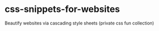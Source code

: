 # css-snippets-for-websites
Beautify websites via cascading style sheets (private css fun collection)
